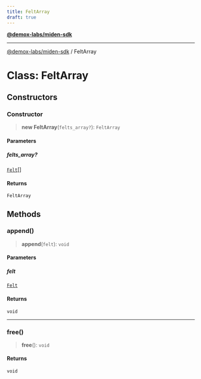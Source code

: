 ```yaml
---
title: FeltArray
draft: true
---
```


[**@demox-labs/miden-sdk**](../index)

***

[@demox-labs/miden-sdk](../index) / FeltArray

# Class: FeltArray

## Constructors

### Constructor

> **new FeltArray**(`felts_array?`): `FeltArray`

#### Parameters

##### felts\_array?

[`Felt`](Felt)[]

#### Returns

`FeltArray`

## Methods

### append()

> **append**(`felt`): `void`

#### Parameters

##### felt

[`Felt`](Felt)

#### Returns

`void`

***

### free()

> **free**(): `void`

#### Returns

`void`
